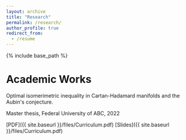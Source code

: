 ```yaml
---
layout: archive
title: "Research"
permalink: /research/
author_profile: true
redirect_from:
  - /resume
---
```


{% include base_path %}

# Academic Works

Optimal isomerimetric inequality in Cartan-Hadamard manifolds and the Aubin's conjecture. 

Master thesis, Federal University of ABC, 2022

[PDF]({{ site.baseurl }}/files/Curriculum.pdf) [Slides]({{ site.baseurl }}/files/Curriculum.pdf)

